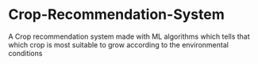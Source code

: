 # Crop-Recommendation-System
A Crop recommendation system made with ML algorithms which tells that which crop is most suitable to grow according to the environmental conditions
